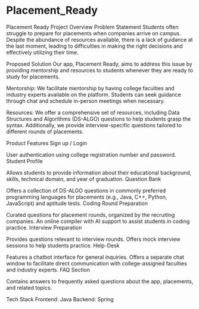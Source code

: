 # Placement_Ready
Placement Ready
Project Overview
Problem Statement
Students often struggle to prepare for placements when companies arrive on campus. Despite the abundance of resources available, there is a lack of guidance at the last moment, leading to difficulties in making the right decisions and effectively utilizing their time.

Proposed Solution
Our app, Placement Ready, aims to address this issue by providing mentorship and resources to students whenever they are ready to study for placements.

Mentorship: We facilitate mentorship by having college faculties and industry experts available on the platform. Students can seek guidance through chat and schedule in-person meetings when necessary.

Resources: We offer a comprehensive set of resources, including Data Structures and Algorithms (DS-ALGO) questions to help students grasp the syntax. Additionally, we provide interview-specific questions tailored to different rounds of placements.

Product Features
Sign up / Login

User authentication using college registration number and password.
Student Profile

Allows students to provide information about their educational background, skills, technical domain, and year of graduation.
Question Bank

Offers a collection of DS-ALGO questions in commonly preferred programming languages for placements (e.g., Java, C++, Python, JavaScript) and aptitude tests.
Coding Round Preparation

Curated questions for placement rounds, organized by the recruiting companies.
An online compiler with AI support to assist students in coding practice.
Interview Preparation

Provides questions relevant to interview rounds.
Offers mock interview sessions to help students practice.
Help-Desk



Features a chatbot interface for general inquiries.
Offers a separate chat window to facilitate direct communication with college-assigned faculties and industry experts.
FAQ Section

Contains answers to frequently asked questions about the app, placements, and related topics.

Tech Stack
Frontend: Java
Backend: Spring

